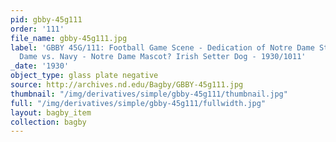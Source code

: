 ```yaml
---
pid: gbby-45g111
order: '111'
file_name: gbby-45g111.jpg
label: 'GBBY 45G/111: Football Game Scene - Dedication of Notre Dame Stadium, Notre
  Dame vs. Navy - Notre Dame Mascot? Irish Setter Dog - 1930/1011'
_date: '1930'
object_type: glass plate negative
source: http://archives.nd.edu/Bagby/GBBY-45g111.jpg
thumbnail: "/img/derivatives/simple/gbby-45g111/thumbnail.jpg"
full: "/img/derivatives/simple/gbby-45g111/fullwidth.jpg"
layout: bagby_item
collection: bagby
---
```

